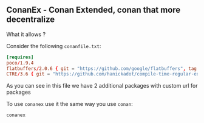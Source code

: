 ## ConanEx - Conan Extended, conan that more decentralize

What it allows ?

Consider the following `conanfile.txt`:

```toml
[requires]
poco/1.9.4
flatbuffers/2.0.6 { git = "https://github.com/google/flatbuffers", tag = "v2.0.6" }
CTRE/3.6 { git = "https://github.com/hanickadot/compile-time-regular-expressions" }
```
As you can see in this file we have 2 additional packages with custom url for packages

To use `conanex` use it the same way you use `conan`:
```console install <path_to_conanfile.txt> -pr=<path_to_profile>
conanex
```
